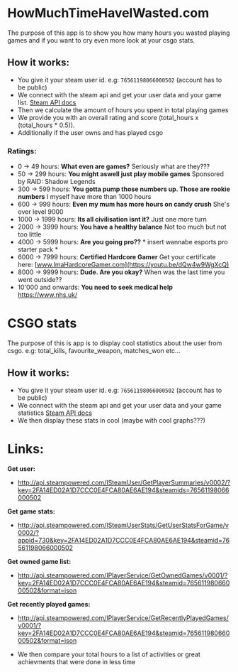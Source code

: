# HowMuchTimeHaveIWasted.com
The purpose of this app is to show you how many hours you wasted playing games and if you want to cry even more look at your csgo stats.

## How it works:
- You give it your steam user id. e.g: `76561198066000502` (account has to be public)
- We connect with the steam api and get your user data and your game list. [Steam API docs](https://developer.valvesoftware.com/wiki/Steam_Web_API#Interfaces_and_method)
- Then we calculate the amount of hours you spent in total playing games
- We provide you with an overall rating and score (total_hours x (total_hours * 0.5)).
- Additionally if the user owns and has played csgo

### Ratings: 
- 0 -> 49 hours: **What even are games?** Seriously what are they???
- 50 -> 299 hours: **You might aswell just play mobile games** Sponsored by RAID: Shadow Legends
- 300 -> 599 hours: **You gotta pump those numbers up. Those are rookie numbers** I myself have more than 1000 hours
- 600 -> 999 hours: **Even my mum has more hours on candy crush** She's over level 9000
- 1000 -> 1999 hours: **Its all civilisation isnt it?** Just one more turn
- 2000 -> 3999 hours: **You have a healthy balance** Not too much but not too little
- 4000 -> 5999 hours: **Are you going pro??** * insert wannabe esports pro starter pack *
- 6000 -> 7999 hours: **Certified Hardcore Gamer** Get your certificate here: [www.ImaHardcoreGamer.com](https://youtu.be/dQw4w9WgXcQ)
- 8000 -> 9999 hours: **Dude. Are you okay?** When was the last time you went outside??
- 10'000 and onwards: **You need to seek medical help** https://www.nhs.uk/

# CSGO stats
The purpose of this is app is to display cool statistics about the user from csgo. e.g: total_kills, favourite_weapon, matches_won etc... 

## How it works:
- You give it your steam user id. e.g: `76561198066000502` (account has to be public)
- We connect with the steam api and get your user data and your game statistics [Steam API docs](https://developer.valvesoftware.com/wiki/Steam_Web_API#Interfaces_and_method)
- We then display these stats in cool (maybe with cool graphs???)


# Links:
**Get user:**

- http://api.steampowered.com/ISteamUser/GetPlayerSummaries/v0002/?key=2FA14ED02A1D7CCC0E4FCA80AE6AE194&steamids=76561198066000502

**Get game stats:** 

- http://api.steampowered.com/ISteamUserStats/GetUserStatsForGame/v0002/?appid=730&key=2FA14ED02A1D7CCC0E4FCA80AE6AE194&steamid=76561198066000502

**Get owned game list:**

- http://api.steampowered.com/IPlayerService/GetOwnedGames/v0001/?key=2FA14ED02A1D7CCC0E4FCA80AE6AE194&steamid=76561198066000502&format=json

**Get recently played games:**

- http://api.steampowered.com/IPlayerService/GetRecentlyPlayedGames/v0001/?key=2FA14ED02A1D7CCC0E4FCA80AE6AE194&steamid=76561198066000502&format=json

- We then compare your total hours to a list of activities or great achievments that were done in less time